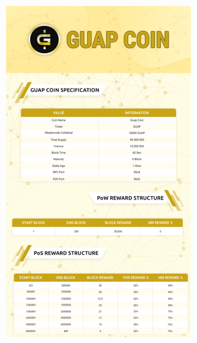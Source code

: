 <a href='https://github.com/guapcrypto/Guapcoin/releases' target='_blank'>
<img src='https://raw.githubusercontent.com/guapcrypto/Guapcoin/master/src/qt/res/icons/guap.png'></img>
</a>